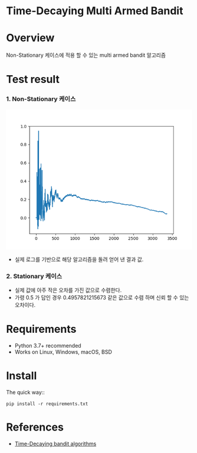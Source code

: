 # Time-Decaying Multi Armed Bandit


Overview
========

Non-Stationary 케이스에 적용 할 수 있는 multi armed bandit 알고리즘

Test result
========
### 1. Non-Stationary 케이스
![시간에 따른 기사의 인기도 하락 그래프](confidence-false.png)
- 실제 로그를 기반으로 해당 알고리즘을 돌려 얻어 낸 결과 값.

### 2. Stationary 케이스
- 실제 값에 아주 작은 오차를 가진 값으로 수렴한다.
- 가령 0.5 가 답인 경우 0.4957821215673 같은 값으로 수렴 하며 신뢰 할 수 있는 오차이다.


Requirements
============

* Python 3.7+ recommended
* Works on Linux, Windows, macOS, BSD

Install
=======

The quick way::

    pip install -r requirements.txt


References
==========
* [Time-Decaying bandit algorithms](https://taoqin.github.io/papers/Time-DecayingBanditsForNon-sta.pdf)